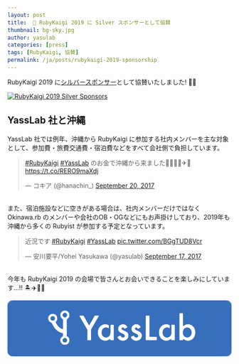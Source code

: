 ```yaml
---
layout: post
title:  💎 RubyKaigi 2019 に Silver スポンサーとして協賛
thumbnail: bg-sky.jpg
author: yasulab
categories: [press]
tags: [RubyKaigi, 協賛]
permalink: /ja/posts/rubykaigi-2019-sponsorship
---
```


RubyKaigi 2019 に[シルバースポンサー](https://rubykaigi.org/2019/sponsors#silver)として協賛いたしました! 💎✨

[![RubyKaigi 2019 Silver Sponsors](https://i.gyazo.com/f956eb5f32facc75dc2223851cbc5041.png)](https://rubykaigi.org/2019/sponsors#silver)


## YassLab 社と沖縄

YassLab 社では例年、沖縄から RubyKaigi に参加する社内メンバーを主な対象として、参加費・旅費交通費・宿泊費などをすべて会社側で負担しています。

<blockquote class="twitter-tweet" data-lang="en"><p lang="ja" dir="ltr"><a href="https://twitter.com/hashtag/RubyKaigi?src=hash&amp;ref_src=twsrc%5Etfw">#RubyKaigi</a> <a href="https://twitter.com/hashtag/YassLab?src=hash&amp;ref_src=twsrc%5Etfw">#YassLab</a> のお金で沖縄から来ました🙏🙏🙏💴✈🌺 <a href="https://t.co/RERO9maXdj">https://t.co/RERO9maXdj</a></p>&mdash; コキア (@hanachin_) <a href="https://twitter.com/hanachin_/status/910429469222912001?ref_src=twsrc%5Etfw">September 20, 2017</a></blockquote>

<br>また、宿泊施設などに空きがある場合は、社内メンバーだけではなく Okinawa.rb のメンバーや会社のOB・OGなどにもお声掛けしており、2019年も沖縄から多くの Rubyist が参加する予定となっています。

<blockquote class="twitter-tweet" data-lang="en"><p lang="ja" dir="ltr">近況です <a href="https://twitter.com/hashtag/RubyKaigi?src=hash&amp;ref_src=twsrc%5Etfw">#RubyKaigi</a> <a href="https://twitter.com/hashtag/YassLab?src=hash&amp;ref_src=twsrc%5Etfw">#YassLab</a> <a href="https://t.co/BGgTUD8Vcr">pic.twitter.com/BGgTUD8Vcr</a></p>&mdash; 安川要平/Yohei Yasukawa (@yasulab) <a href="https://twitter.com/yasulab/status/909416139402260483?ref_src=twsrc%5Etfw">September 17, 2017</a></blockquote>

<br>今年も RubyKaigi 2019 の会場で皆さんとお会いできることを楽しみにしています...!! 🏝✈️💎✨

[![YassLab Inc.](/img/logos/800x200.png)](/)


<script async src="https://platform.twitter.com/widgets.js" charset="utf-8"></script>
